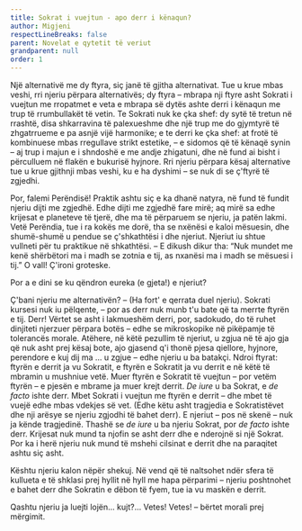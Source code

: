 ```yaml
---
title: Sokrat i vuejtun - apo derr i kënaqun?
author: Migjeni
respectLineBreaks: false
parent: Novelat e qytetit të veriut
grandparent: null
order: 1
---
```


Një alternativë me dy ftyra, siç janë të gjitha alternativat. 
Tue u krue mbas veshi, rri njeriu përpara alternativës; dy ftyra 
– mbrapa nji ftyre asht Sokrati i vuejtun me rropatmet e veta e 
mbrapa së dytës ashte derri i kënaqun me trup të rrumbullakët të 
vetin. Te Sokrati nuk ke çka shef: dy sytë të tretun në rrashtë,
disa shkarravina të palexueshme dhe një trup me do gjymtyrë të
zhgatrrueme e pa asnjë vijë harmonike; e te derri ke çka shef: 
at frotë të kombinuese mbas rregullave strikt estetike, – e sidomos 
që të kënaqë synin – aj trup i majun e i shndoshë e me andje 
zhigatuni, dhe në fund ai bisht i përculluem në flakën e
bukurisë hyjnore. Rri njeriu përpara kësaj alternative tue u 
krue gjithnji mbas veshi, ku e ha dyshimi – se nuk di se 
ç'ftyrë të zgjedhi.

Por, falemi Perëndisë! Praktik ashtu siç e ka dhanë natyra, 
në fund të fundit njeriu dijti me zgjedhë. Edhe dijti me 
zgjedhë fare mirë; aq mirë sa edhe krijesat e planeteve të 
tjerë, dhe ma të përparuem se njeriu, ja patën lakmi. 
Vetë Perëndia, tue i ra kokës me dorë, tha se nxënësi e kaloi mësuesin, 
dhe shumë-shumë u pendue se ç'shkathtësi i dhe njeriut. 
Njeriut iu shtue vullneti për tu praktikue në shkathtësi. 
– E dikush dikur tha: “Nuk mundet me kenë shërbëtori ma i madh 
se zotnia e tij, as nxanësi ma i madh se mësuesi i tij.” 
O vall! Ç'ironi groteske.

Por a e dini se ku qëndron eureka (e gjeta!) e njeriut?

Ç'bani njeriu me alternativën? – (Ha fort' e qerrata duel njeriu). 
Sokrati kursesi nuk iu pëlqente, – por as derr nuk munb t'u bate 
që ta merrte ftyrën e tij. Derr! Vërtet se asht i lakmueshëm 
derri, por, sadokudo, do të ruhet dinjiteti njerzuer përpara
botës – edhe se mikroskopike në pikëpamje të tolerancës morale. 
Atëhere, në këtë pezullim të njeriut, u zgjua në të ajo gja 
që nuk asht prej kësaj bote, ajo gjasend q'i thonë pjesa 
qiellore, hyjnore, perendore e kuj dij ma … u zgjue – edhe 
njeriu u ba batakçi. Ndroi ftyrat: ftyrën e derrit ja vu 
Sokratit, e ftyrën e Sokratit ja vu derrit e në këtë të 
mbramin u mushniue vetë. Muer ftyrën e Sokratit të 
vuejtun – por vetëm ftyrën – e pjesën e mbrame ja muer 
krejt derrit. _De iure_ u ba Sokrat, e _de facto_ ishte derr. 
Mbet Sokrati i vuejtun me ftyrën e derrit – dhe mbet të 
vuejë edhe mbas vdekjes së vet. (Edhe këtu asht 
tragjedia e Sokratistëvet dhe nji arësye se njeriu zgjodhi 
të bahet derr). E njeriut – pos në skenë – nuk ja kënde tragjedinë. 
Thashë se _de iure_ u ba njeriu Sokrat, por _de facto_ ishte derr. 
Krijesat nuk mund ta njofin se asht derr dhe e nderojnë si një 
Sokrat. Por ka i herë njeriu nuk mund të mshehi cilsinat e 
derrit dhe na paraqitet ashtu siç asht.

Kështu njeriu kalon nëpër shekuj. Në vend që të naltsohet ndër 
sfera të kullueta e të shklasi prej hyllit në hyll me hapa 
përparimi – njeriu poshtnohet e bahet derr dhe Sokratin e 
dëbon të fyem, tue ia vu maskën e derrit.

Qashtu njeriu ja luejti lojën... kujt?... Vetes! Vetes! – bërtet 
morali prej mërgimit.
